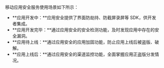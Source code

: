 移动应用安全服务使用场景如下所示：
- **应用开发中：**应用安全提供了界面防劫持、防截屏录屏等 SDK，供开发者集成。
- **应用开发完毕：**通过应用安全的安全检测功能，及时发现应用中存在的安全漏洞。
- **应用待上线：**通过应用安全的应用加固功能，防止应用上线后被盗版、破解。
- **应用上线后：**通过应用安全的渠道监控功能，全面掌握应用正盗版分发情况。
